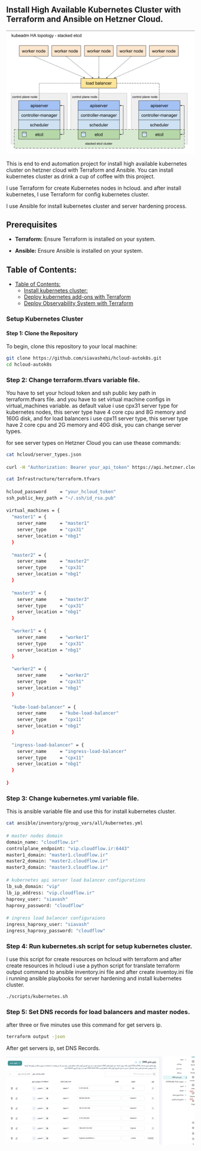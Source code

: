 ## Install High Available Kubernetes Cluster with Terraform and Ansible on Hetzner Cloud.

![Kubernetes high level design](images/kuberntes-high-level-design.png "Kubernetes high level design")

This is end to end automation project for install high available kubernetes cluster on hetzner cloud with Terraform and Ansible.
You can install kubernetes cluster as drink a cup of coffee with this project.  

I use Terraform for create Kubernetes nodes in hcloud.
and after install kubernetes, I use Terraform for config kubernetes cluster.

I use Ansible for install kubernetes cluster and server hardening process.

## Prerequisites

- **Terraform:** Ensure Terraform is installed on your system.

- **Ansible:** Ensure Ansible is installed on your system.

## Table of Contents:
- [Table of Contents:](#table-of-contents)
    - [Install kubernetes cluster:](#Setup-Kubernetes-Cluster)
    - [Deploy kubernetes add-ons with Terraform](kubernetes/README.md#Kubernetes-Infrastructure-Deployment-with-Terraform-and-Helm)
    - [Deploy Observability System with Terraform](observability/README.md#Deploy-Observability-System-with-Terraform)

### Setup Kubernetes Cluster 

#### Step 1: Clone the Repository

To begin, clone this repository to your local machine:

```bash
git clone https://github.com/siavashmhi/hcloud-autok8s.git
cd hcloud-autok8s
```

### Step 2: Change terraform.tfvars variable file.

You have to set your hcloud token and ssh public key path in terraform.tfvars file.
and you have to set virtual machine configs in virtual_machines variable.
as default value i use cpx31 server type for kubernetes nodes, this server type have 4 core cpu and 8G memory and 160G disk, and for load balancers i use cpx11 server type, this server type have 2 core cpu and 2G memory and 40G disk, you can change server types.

for see server types on Hetzner Cloud you can use thease commands:
```bash
cat hcloud/server_types.json 

curl -H "Authorization: Bearer your_api_token" https://api.hetzner.cloud/v1/server_types
```

```bash
cat Infrastructure/terraform.tfvars  

hcloud_password     = "your_hcloud_token"
ssh_public_key_path = "~/.ssh/id_rsa.pub"

virtual_machines = {
  "master1" = {
    server_name     = "master1"
    server_type     = "cpx31"
    server_location = "nbg1"
  }

  "master2" = {
    server_name     = "master2"
    server_type     = "cpx31"
    server_location = "nbg1"
  }

  "master3" = {
    server_name     = "master3"
    server_type     = "cpx31"
    server_location = "nbg1"
  }

  "worker1" = {
    server_name     = "worker1"
    server_type     = "cpx31"
    server_location = "nbg1"
  }

  "worker2" = {
    server_name     = "worker2"
    server_type     = "cpx31"
    server_location = "nbg1"
  }

  "kube-load-balancer" = {
    server_name     = "kube-load-balancer"
    server_type     = "cpx11"
    server_location = "nbg1"
  }

  "ingress-load-balancer" = {
    server_name     = "ingress-load-balancer"
    server_type     = "cpx11"
    server_location = "nbg1"
  }

}

```

### Step 3: Change kubernetes.yml variable file.

This is ansible variable file and use this for install kubernetes cluster.

```bash
cat ansible/inventory/group_vars/all/kubernetes.yml 

# master nodes domain
domain_name: "cloudflow.ir"
controlplane_endpoint: "vip.cloudflow.ir:6443"
master1_domain: "master1.cloudflow.ir"
master2_domain: "master2.cloudflow.ir"
master3_domain: "master3.cloudflow.ir"

# kubernetes api server load balancer configurations
lb_sub_domain: "vip"
lb_ip_address: "vip.cloudflow.ir"
haproxy_user: "siavash"
haproxy_password: "cloudflow"

# ingress load balancer configuraions
ingress_haproxy_user: "siavash"
ingress_haproxy_password: "cloudflow"

```

### Step 4: Run kubernetes.sh script for setup kubernetes cluster. 

I use this script for create resources on hcloud with terraform and after create resources in hcloud i use a python script for translate terraform output command to ansible inventory.ini file and after create inventoy.ini file i running ansible playbooks for server hardening and install kubernetes cluster.

```bash
./scripts/kubernetes.sh   
```

### Step 5: Set DNS records for load balancers and master nodes.

after three or five minutes use this command for get servers ip.

```bash
terraform output -json
```
After get servers ip, set DNS Records.

![DNS Records](images/records.png "DNS Records")
